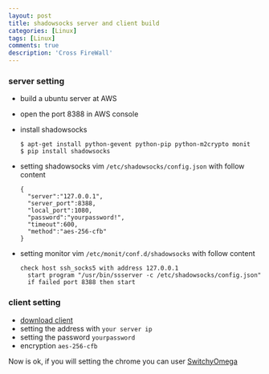 ```yaml
---
layout: post
title: shadowsocks server and client build
categories: [Linux]
tags: [Linux]
comments: true
description: 'Cross FireWall'
---
```



### server setting
* build a ubuntu server at AWS
* open the port 8388 in AWS console
* install shadowsocks

  ~~~
  $ apt-get install python-gevent python-pip python-m2crypto monit
  $ pip install shadowsocks
  ~~~

* setting shadowsocks
  vim  `/etc/shadowsocks/config.json` with follow content

  ~~~
  {
    "server":"127.0.0.1",
    "server_port":8388,
    "local_port":1080,
    "password":"yourpassword!",
    "timeout":600,
    "method":"aes-256-cfb"
  }
  ~~~

* setting monitor
  vim `/etc/monit/conf.d/shadowsocks` with follow content

  ~~~
  check host ssh_socks5 with address 127.0.0.1
    start program "/usr/bin/ssserver -c /etc/shadowsocks/config.json"
    if failed port 8388 then start
  ~~~

### client setting
* [download client](https://shadowsocks.org/en/download/clients.html)
* setting the address with `your server ip`
* setting the password `yourpassword`
* encryption `aes-256-cfb`

Now is ok, if you will setting the chrome you can user [SwitchyOmega](https://chrome.google.com/webstore/detail/krotor-access-internet-vi/dfdhngcahhplaibahkkjhdklhihbaikl?hl=en)
